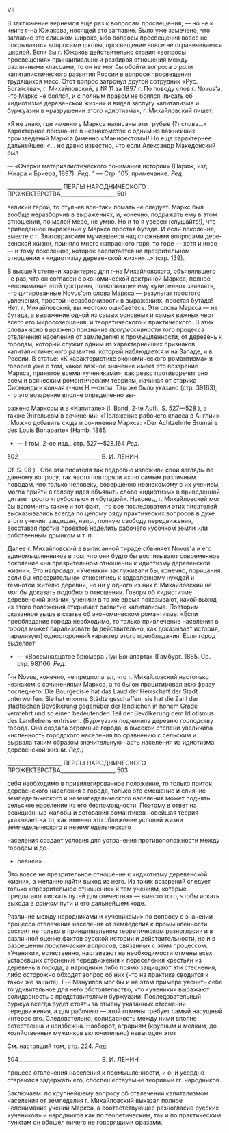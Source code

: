 VII

В заключение вернемся еще раз к вопросам просвещения, — но не к книге г-на Южакова, носящей это заглавие. Было уже замечено, что заглавие это слишком широ­ко, ибо вопросы просвещения вовсе не покрываются вопросами школы, просвещение вовсе не ограничивается школой. Если бы г. Южаков действительно ставил «вопросы просвещения» принципиально и разбирая отношения между различными классами, то он не мог бы обойти вопроса о роли капиталистического развития России в вопросе просвещения трудящихся масс. Этот вопрос затронул другой сотрудник «Рус. Богатст­ва», г. Михайловский, в № 11 за 1897 г. По поводу слов г. Novus'a, что Маркс не боялся, и с полным правом не боялся, писать об «идиотизме деревенской жизни» и видел за­слугу капитализма и буржуазии в «разрушении этого идиотизма», г. Михайловский пишет:

«Я не знаю, где именно у Маркса написаны эти грубые (?) слова...» Характерное признание в незнакомстве с одним из важнейших произведений Маркса (именно «Ма­нифестом»)! Но еще характернее дальнейшее: «... но давно известно, что если Алек­сандр Македонский был

— «Очерки материалистического понимания истории» (Париж, изд. Жиара и Бриера, 1897). _Ред. "_ — Стр. 105, примечание. _Ред._

  

____________________ ПЕРЛЫ НАРОДНИЧЕСКОГО ПРОЖЕКТЕРСТВА____________________ 501

великий герой, то стульев все-таки ломать не следует. Маркс был вообще неразборчив в выражениях, и, конечно, подражать ему в этом отношении, по малой мере, не умно. Но и то я уверен (слушайте!), что приведенное выражение у Маркса простая бутада. И если поколение, вместе с г. Златовратским мучившееся над сложными вопросами дере­венской жизни, приняло много напрасного горя, то горе — хотя и иное — и тому поко­лению, которое воспитается на презрительном отношении к «идиотизму деревенской жизни»...» (стр. 139).

В высшей степени характерно для г-на Михайловского, объявлявшего не раз, что он согласен с экономической доктриной Маркса, полное непонимание этой доктрины, по­зволяющее ему «уверенно» заявлять, что цитированные Novus'om слова Маркса — ре­зультат простого увлечения, простой неразборчивости в выражениях, простая бутада! Нет, г. Михайловский, вы жестоко ошибаетесь. Эти слова Маркса — не бутада, а выра­жение одной из самых основных и самых важных черт всего его миросозерцания, и теоретического и практического. В этих словах ясно выражено признание _прогрессив­ности_ того процесса отвлечения населения от земледелия к промышленности, от дере­вень к городам, который служит одним из характернейших признаков капиталистиче­ского развития, который наблюдается и на Западе, и в России. В статье: «К характери­стике экономического романтизма» я говорил уже о том, какое важное значение имеет это воззрение Маркса, принятое всеми «учениками», как резко противоречит оно всем и всяческим романтическим теориям, начиная от старика Сисмонди и кончая г-ном Н.—оном. Там же было указано (стр. 39163), что это воззрение вполне определенно вы-

ражено Марксом и в «Капитале» (I. Band, 2-te Aufl., S. 527—528 ), a также Энгельсом в сочинении: «Положение рабочего класса в Англии» . Можно добавить сюда и сочи­нение Маркса: «Der Achtzehnte Brumaire des Louis Bonaparte» (Hamb. 1885.

* — I том, 2-ое изд., стр. 527—528.164 _Ред._

  

502______________________________ В. И. ЛЕНИН

Cf. S. 98 ) . Оба эти писателя так подробно изложили свои взгляды по данному вопро­су, так часто повторяли их по самым различным поводам, что только человеку, совер­шенно незнакомому с их учением, могла прийти в голову идея объявить слово «идио­тизм» в приведенной цитате просто «грубостью» и «бутадой». Наконец, г. Михайлов­ский мог бы вспомнить также и тот факт, что все последователи этих писателей выска­зывались всегда по целому ряду практических вопросов в духе этого учения, защищая, напр., полную свободу передвижения, восставая против проектов наделить рабочего кусочком земли или собственным домиком и т. п.

Далее г. Михайловский в выписанной тираде обвиняет Novus'a и его единомышлен­ников в том, что они будто бы воспитывают современное поколение «на презрительном отношении к идиотизму деревенской жизни». _Это неправда._ «Ученики» заслуживали бы, конечно, порицания, если бы «презрительно» относились к задавленному нуждой и темнотой жителю деревни, но ни у одного из них г. Михайловский не мог бы доказать подобного отношения. Говоря об «идиотизме деревенской жизни», ученики в то же время показывают, какой выход из этого положения открывает развитие капитализма. Повторим сказанное выше в статье об экономическом романтизме: «Если преобладание города необходимо, то только привлечение населения в города может парализовать (и действительно, как доказывает история, парализует) односторонний характер этого преобладания. Если город выделяет

* — «Восемнадцатое брюмера Луи Бонапарта» (Гамбург. 1885. Ср. стр. 98)166. _Ред._

Г-н Novus, конечно, не предполагал, что г. Михайловский настолько незнаком с сочинениями Мар­кса, а то бы он процитировал всю фразу последнего: Die Bourgeoisie hat das Laud der Herrschaft der Stadt unterworfen. Sie hat enorme Städte geschaffen, sie hat die Zahl der städtischen Bevölkerung gegenüber der ländlichen in hohem Grade vermehrt und so einen bedeutenden Teil der Bevölkerung dem Idiotismus des Landlebens entrissen. (Буржуазия подчинила деревню господству города. Она создала огромные города, в высокой степени увеличила численность городского населения по сравнению с сельским и вырвала та­ким образом значительную часть населения из идиотизма деревенской жизни. _Ред.)_

  

____________________ ПЕРЛЫ НАРОДНИЧЕСКОГО ПРОЖЕКТЕРСТВА____________________ 503

себя необходимо в привилегированное положение, то только приток деревенского на­селения в города, только это смешение и слияние земледельческого и неземледельче­ского населения может поднять сельское население из его беспомощности. Поэтому в ответ на реакционные жалобы и сетования романтиков новейшая теория указывает на то, как именно это сближение условий жизни земледельческого и неземледельческого

населения создает условия для устранения противоположности между городом и де-

* ревнеи» .

Это вовсе не презрительное отношение к «идиотизму деревенской жизни», а жела­ние найти выход из него. Из таких воззрений следует только «презрительное отноше­ние» к тем учениям, которые предлагают «искать путей для отечества» — вместо того, чтобы искать выхода в _данном_ пути и его дальнейшем ходе.

Различие между народниками и «учениками» по вопросу о значении процесса отвле­чения населения от земледелия к промышленности состоит не только в принципиаль­ном теоретическом разногласии и в различной оценке фактов русской истории и дейст­вительности, но и в разрешении _практических вопросов,_ связанных с этим процессом. «Ученики», естественно, настаивают на необходимости отмены всех устаревших стес­нений передвижения и переселения крестьян из деревень в города, а народники либо прямо защищают эти стеснения, либо осторожно обходят вопрос об них (что на прак­тике сводится к такой же защите). Г-н Мануйлов мог бы и на этом примере уяснить се­бе то удивительное для него обстоятельство, что «ученики» выражают солидарность с представителями буржуазии. Последовательный буржуа всегда будет стоять за отмену указанных стеснений передвижения, а для рабочего — этой отмены требует самый на­сущный интерес его. Следовательно, солидарность между ними вполне естественна и неизбежна. Наоборот, аграриям (крупным и мелким, до хозяйственных мужичков включительно) невыгоден этот

См. настоящий том, стр. 224. _Ред._

  

504______________________________ В. И. ЛЕНИН

процесс отвлечения населения к промышленности, и они усердно стараются задержать его, споспешествуемые теориями гг. народников.

Заключаем: по крупнейшему вопросу об отвлечении капитализмом населения от земледелия г. Михайловский выказал полное непонимание учений Маркса, а соответст­вующее разногласие русских «учеников» и народников как по теоретическим, так и по практическим пунктам он обошел ничего не говорящими фразами.